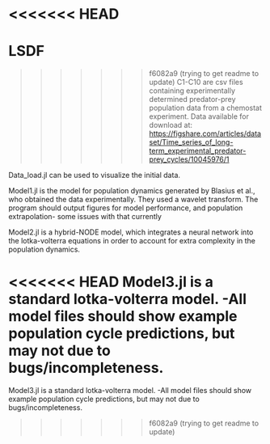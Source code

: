 <<<<<<< HEAD
=======
# LSDF
>>>>>>> f6082a9 (trying to get readme to update)
C1-C10 are csv files containing experimentally determined predator-prey population data from a chemostat experiment. Data available for download at: https://figshare.com/articles/dataset/Time_series_of_long-term_experimental_predator-prey_cycles/10045976/1

Data_load.jl can be used to visualize the initial data. 

Model1.jl is the model for population dynamics generated by Blasius et al., who obtained the data experimentally. They used a wavelet transform. The program should output figures for model performance, and population extrapolation- some issues with that currently

Model2.jl is a hybrid-NODE model, which integrates a neural network into the lotka-volterra equations in order to account for extra complexity in the population dynamics.

<<<<<<< HEAD
Model3.jl is a standard lotka-volterra model. -All model files should show example population cycle predictions, but may not due to bugs/incompleteness.
=======
Model3.jl is a standard lotka-volterra model. -All model files should show example population cycle predictions, but may not due to bugs/incompleteness.
>>>>>>> f6082a9 (trying to get readme to update)
